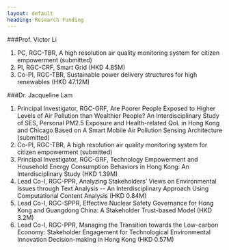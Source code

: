 ```yaml
---
layout: default
heading: Research Funding
---
```

###Prof. Victor Li

1. PC, RGC-TBR, A high resolution air quality monitoring system for citizen empowerment (submitted)
2. PI, RGC-CRF, Smart Grid (HKD 4.85M)
3. Co-PI, RGC-TBR, Sustainable power delivery structures for high renewables (HKD 47.12M)

###Dr. Jacqueline Lam

1. Principal Investigator, RGC-GRF, Are Poorer People Exposed to Higher Levels of Air Pollution than Wealthier People? An Interdisciplinary Study of SES, Personal PM2.5 Exposure and Health-related QoL in Hong Kong and Chicago Based on A Smart Mobile Air Pollution Sensing Architecture (submitted)
2. Co-PI, RGC-TBR, A high resolution air quality monitoring system for citizen empowerment (submitted)
3. Principal Investigator, RGC-GRF, Technology Empowerment and Household Energy Consumption Behaviors in Hong Kong: An Interdisciplinary Study (HKD 1.39M)
4. Lead Co-I, RGC-PPR, Analyzing Stakeholders’ Views on Environmental Issues through Text Analysis -- An Interdisciplinary Approach Using Computational Content Analysis (HKD 0.84M)
5. Lead Co-I, RGC-SPPR, Effective Nuclear Safety Governance for Hong Kong and Guangdong China: A Stakeholder Trust-based Model (HKD 3.2M)
6. Lead Co-I, RGC-PPR, Managing the Transition towards the Low-carbon Economy: Stakeholder Engagement for Technological Environmental Innovation Decision-making in Hong Kong (HKD 0.57M)